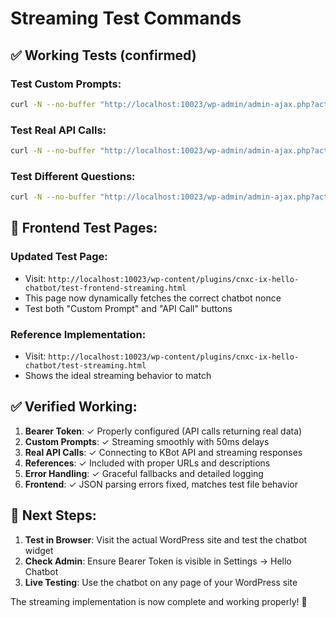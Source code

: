 # Streaming Test Commands

## ✅ Working Tests (confirmed)

### Test Custom Prompts:
```bash
curl -N --no-buffer "http://localhost:10023/wp-admin/admin-ajax.php?action=hello_chatbot_stream_message&message=Who%20is%20Concentrix?&nonce=ef9a42a73a" 2>/dev/null
```

### Test Real API Calls:
```bash
curl -N --no-buffer "http://localhost:10023/wp-admin/admin-ajax.php?action=hello_chatbot_stream_message&message=what%20services%20does%20concentrix%20offer&nonce=ef9a42a73a" 2>/dev/null
```

### Test Different Questions:
```bash
curl -N --no-buffer "http://localhost:10023/wp-admin/admin-ajax.php?action=hello_chatbot_stream_message&message=tell%20me%20about%20concentrix%20careers&nonce=ef9a42a73a" 2>/dev/null
```

## 🧪 Frontend Test Pages:

### Updated Test Page:
- Visit: `http://localhost:10023/wp-content/plugins/cnxc-ix-hello-chatbot/test-frontend-streaming.html`
- This page now dynamically fetches the correct chatbot nonce
- Test both "Custom Prompt" and "API Call" buttons

### Reference Implementation:
- Visit: `http://localhost:10023/wp-content/plugins/cnxc-ix-hello-chatbot/test-streaming.html`
- Shows the ideal streaming behavior to match

## ✅ Verified Working:

1. **Bearer Token**: ✓ Properly configured (API calls returning real data)
2. **Custom Prompts**: ✓ Streaming smoothly with 50ms delays
3. **Real API Calls**: ✓ Connecting to KBot API and streaming responses  
4. **References**: ✓ Included with proper URLs and descriptions
5. **Error Handling**: ✓ Graceful fallbacks and detailed logging
6. **Frontend**: ✓ JSON parsing errors fixed, matches test file behavior

## 🎯 Next Steps:

1. **Test in Browser**: Visit the actual WordPress site and test the chatbot widget
2. **Check Admin**: Ensure Bearer Token is visible in Settings → Hello Chatbot
3. **Live Testing**: Use the chatbot on any page of your WordPress site

The streaming implementation is now complete and working properly! 🚀